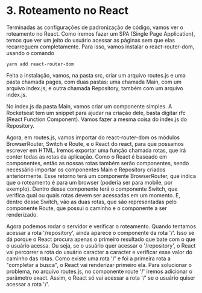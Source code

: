 # 3. Roteamento no React

Terminadas as configurações de padronização de código, vamos ver o roteamento no React. Como iremos fazer um SPA (Single Page Application), temos que ver um jeito do usuário acessar as páginas sem que elas recarreguem completamente. Para isso, vamos instalar o react-router-dom, usando o comando

```
yarn add react-router-dom
```

Feita a instalação, vamos, na pasta src, criar um arquivo routes.js e uma pasta chamada pages, com duas pastas: uma chamada Main, com um arquivo index.js; e outra chamada Repository, também com um arquivo index.js.

No index.js da pasta Main, vamos criar um componente simples. A Rocketseat tem um snippet para ajudar na criação dele, basta digitar rfc (React Function Component). Vamos fazer a mesma coisa do index.js do Repository.

Agora, em routes.js, vamos importar do react-router-dom os módulos BrowserRouter, Switch e Route, e o React do react, para que possamos escrever em HTML. Iremos exportar uma função chamada rotas, que irá conter todas as rotas da aplicação. Como o React é baseado em componentes, então as nossas rotas também serão componentes, sendo necessário importar os componentes Main e Repository criados anteriormente.
Esse retorno terá um componente BrowserRouter, que indica que o roteamento é para um browser (poderia ser para mobile, por exemplo). Dentro desse componente terá o componente Switch, que verifica qual ou quais rotas devem ser acessadas em um momento. E, dentro desse Switch, vão as duas rotas, que são representadas pelo componente Route, que possui o caminho e o componente a ser renderizado.

Agora podemos rodar o servidor e verificar o roteamento. Quando tentamos acessar a rota '/repository', ainda aparece o componente da rota '/'. Isso se dá porque o React procura apenas o primeiro resultado que bate com o que o usuário acessa. Ou seja, se o usuário quer acessar o '/repository', o React vai percorrer a rota do usuário caracter a caracter e verificar esse valor do caminho das rotas. Como existe uma rota '/' e foi a primeira rota a "completar a busca", o React vai renderizar primeiro ela. Para solucionar o problema, no arquivo routes.js, no componente route '/' iremos adicionar o parâmetro exact. Assim, o React só vai acessar a rota '/' se o usuário quiser acessar a rota '/'.
